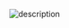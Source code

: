 ![description](https://github.com/sam-lev/morse_smale_complex_for_unsup_unet_and_graph_learning/blob/master/UNsup_MSC_UNET_MSC_GRAPH_LEARNING.png)